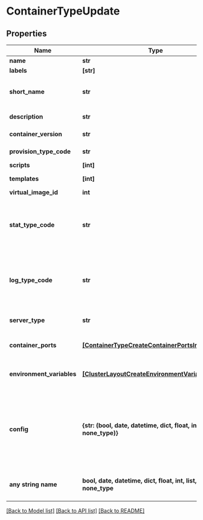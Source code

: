 # ContainerTypeUpdate


## Properties
Name | Type | Description | Notes
------------ | ------------- | ------------- | -------------
**name** | **str** | Node type name | [optional] 
**labels** | **[str]** |  | [optional] 
**short_name** | **str** | The short name is a name with no spaces used for display in your container list. | [optional] 
**description** | **str** | Node type description | [optional] 
**container_version** | **str** | Version of the node type | [optional] 
**provision_type_code** | **str** | Provision type code, eg. &#x60;amazon&#x60;, etc. | [optional] 
**scripts** | **[int]** | Array of script IDs. | [optional] 
**templates** | **[int]** | Array of file template IDs. | [optional] 
**virtual_image_id** | **int** | Virtual image ID | [optional] 
**stat_type_code** | **str** | Stat type code.  Varies with node type, see Provision Types (customOptionTypes) for allowed values within selected type. | [optional] 
**log_type_code** | **str** | Log type code.  Varies with node type, see Provision Types (customOptionTypes) for allowed values within selected type. | [optional] 
**server_type** | **str** | Server type.  Always pass \&quot;vm\&quot;. | [optional] 
**container_ports** | [**[ContainerTypeCreateContainerPortsInner]**](ContainerTypeCreateContainerPortsInner.md) | List of exposed port definitions in the format NAME&#x3D;PORT|PROTOCOL | [optional] 
**environment_variables** | [**[ClusterLayoutCreateEnvironmentVariablesInner]**](ClusterLayoutCreateEnvironmentVariablesInner.md) | The environmentVariables parameter is array of env objects. | [optional] 
**config** | **{str: (bool, date, datetime, dict, float, int, list, str, none_type)}** | Config object varies with node type.  If using docker, scvmm, ARM, hyperv, or cloudformation, look up provision type details (customOptionTypes) for information. | [optional] 
**any string name** | **bool, date, datetime, dict, float, int, list, str, none_type** | any string name can be used but the value must be the correct type | [optional]

[[Back to Model list]](../README.md#documentation-for-models) [[Back to API list]](../README.md#documentation-for-api-endpoints) [[Back to README]](../README.md)


